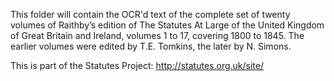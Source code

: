 This folder will contain the OCR'd text of the complete set of twenty volumes of Raithby’s edition of The Statutes At Large of the United Kingdom of Great Britain and Ireland, volumes 1 to 17, covering 1800 to 1845. The earlier volumes were edited by T.E. Tomkins, the later by N. Simons.

This is part of the Statutes Project: http://statutes.org.uk/site/
